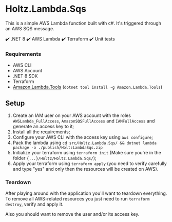 # Holtz.Lambda.Sqs

This is a simple AWS Lambda function built with c#. It's triggered through an AWS SQS message.

:heavy_check_mark: .NET 8
:heavy_check_mark: AWS Lambda
:heavy_check_mark: Terraform
:heavy_check_mark: Unit tests

### Requirements

- AWS CLI
- AWS Account
- .NET 8 SDK
- Terraform
- [Amazon.Lambda.Tools](https://docs.aws.amazon.com/lambda/latest/dg/csharp-package-cli.html) (`dotnet tool install -g Amazon.Lambda.Tools`)

## Setup

1. Create an IAM user on your AWS account with the roles `AWSLambda_FullAccess`, `AmazonSQSFullAccess` and `IAMFullAccess` and generate an access key to it;
2. Install all the requirements;
3. Configure your AWS CLI with the access key using `aws configure`;
4. Pack the lambda using `cd src/Holtz.Lambda.Sqs/ && dotnet lambda package -o ./publish/HoltzLambdaSqs.zip`
5. Initialize your terraform using `terraform init` (Make sure you're in the folder `{...}/Holtz/Holtz.Lambda.Sqs/`);
6. Apply your terraform using `terraform apply` (you need to verify carefully and type "yes" and only then the resources will be created on AWS).

### Teardown

After playing around with the application you'll want to teardown everything. To remove all AWS-related resources you just need to run `terraform destroy`, verify and apply it.

Also you should want to remove the user and/or its access key.
